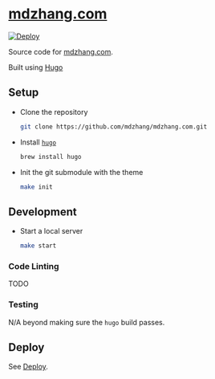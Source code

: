 # [mdzhang.com](http://mdzhang.com)

[![Deploy](https://github.com/mdzhang/mdzhang.com/actions/workflows/deploy.yml/badge.svg)](https://github.com/mdzhang/mdzhang.com/actions/workflows/deploy.yml)

Source code for [mdzhang.com](http://mdzhang.com).

Built using [Hugo](https://gohugo.io/)

## Setup

* Clone the repository
    ```sh
    git clone https://github.com/mdzhang/mdzhang.com.git
    ```

* Install [`hugo`](https://gohugo.io/)
    ```sh
    brew install hugo
    ```

* Init the git submodule with the theme
    ```sh
    make init
    ```

## Development

* Start a local server
    ```sh
    make start
    ```

### Code Linting

TODO

### Testing

N/A beyond making sure the `hugo` build passes.

## Deploy

See [Deploy](DEPLOY.md).
